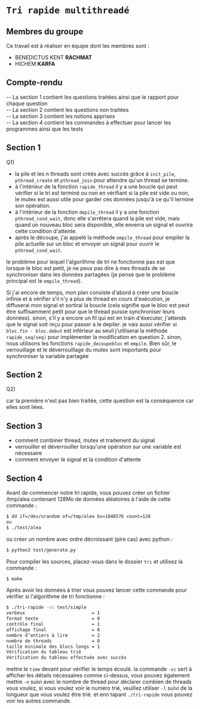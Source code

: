 # `Tri rapide multithreadé`

## Membres du groupe

Ce travail est à réaliser en équipe dont les membres sont :

- BENEDICTUS KENT **RACHMAT**
- HICHEM **KARFA**

## Compte-rendu

-- La section 1 contient les questions traitées ainsi que le rapport pour chaque question <br/>
-- La section 2 contient les questions non traitées <br/>
-- La section 3 contient les notions apprises<br/>
-- La section 4 contient les commandes à effectuer pour lancer les programmes ainsi que les tests

## Section 1

Q1)

- la pile et les n threads sont créés avec succès grâce à `init_pile`, `pthread_create` et `pthread_join` pour attendre qu'un thread se termine.
- à l'intérieur de la fonction `rapide_thread` il y a une boucle qui peut vérifier si le tri est terminé ou non en vérifiant si la pile est vide ou non, le mutex est aussi utile pour garder ces données jusqu'à ce qu'il termine son opération.
- à l'intérieur de la fonction `depile_thread` il y a une fonction `pthread_cond_wait`, donc elle s'arrêtera quand la pile est vide, mais quand un nouveau bloc sera disponible, elle enverra un signal et ouvrira cette condition d'attente.
- après le découpe, j'ai appelé la méthode `empile_thread` pour empiler la pile actuelle sur un bloc et envoyer un signal pour ouvrir le `pthread_cond_wait`.

le problème pour lequel l'algorithme de tri ne fonctionne pas est que lorsque le bloc est petit, je ne peux pas dire à mes threads de se synchroniser dans les données partagées (je pense que le problème principal est le `empile_thread`).

Si j'ai encore de temps, mon plan consiste d'abord à créer une boucle infinie et à vérifier s'il n'y a plus de thread en cours d'exécution, je diffuserai mon signal et sortirai la boucle (cela signifie que le bloc est peut être suffisamment petit pour que le thread puisse synchroniser leurs données). sinon, s'il y a encore un fil qui est en train d'éxecuter, j'attends que le signal soit reçu pour passer à le depiler. je vais aussi vérifier si `bloc.fin - bloc.debut` est inférieur au seuil j'utiliserai la méthode `rapide_seq(seq)` pour implémenter la modification en question 2. sinon, nous utilisons les fonctions `rapide_decoupebloc` et `empile`. Bien sûr, le verrouillage et le déverrouillage du mutex sont importants pour synchroniser la variable partagée

## Section 2

Q2)

car la première n'est pas bien traitée, cette question est la conséquence car elles sont liées.

## Section 3

- comment combiner thread, mutex et traitement du signal
- verrouiller et déverrouiller lorsqu'une opération sur une variable est nécessaire
- comment envoyer le signal et la condition d'attente

## Section 4

Avant de commencer notre tri rapide, vous pouvez créer un fichier /tmp/alea contenant 128Mo de données aléatoires à l'aide de cette commande :

```bash
$ dd if=/dev/urandom of=/tmp/alea bs=1048576 count=128
ou
$ ./test/alea
```

ou créer un nombre avec ordre décroissant (pire cas) avec python :

```bash
$ python3 test/generate.py
```

Pour compiler les sources, placez-vous dans le dossier `tri` et utilisez la commande :

```bash
$ make
```

Après avoir les données à trier vous pouvez lancer cette commande pour vérifier si l'algorithme de tri fonctionne :

```bash
$ ./tri-rapide -vc test/simple
verbeux                         = 1
format texte                    = 0
contrôle final                  = 1
affichage final                 = 0
nombre d’entiers à lire         = 2
nombre de threads               = 0
taille minimale des blocs longs = 1
Vérification du tableau trié
Vérification du tableau effectuée avec succès
```

mettre le `time` devant pour vérifier le temps écoulé. la commande `-vc` sert à afficher les détails nécessaires comme ci-dessus, vous pouvez également mettre `-n` suivi avec le nombre de thread pour déclarer combien de threads vous voulez, si vous voulez voir le numéro trié, veuillez utiliser `-l` suivi de la longueur que vous voulez être trié. et enn tapant `./tri-rapide` vous pouvez voir les autres commande.
